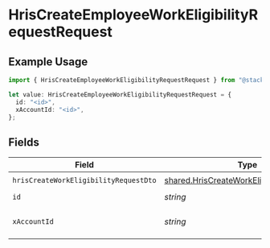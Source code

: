 # HrisCreateEmployeeWorkEligibilityRequestRequest

## Example Usage

```typescript
import { HrisCreateEmployeeWorkEligibilityRequestRequest } from "@stackone/stackone-client-ts/sdk/models/operations";

let value: HrisCreateEmployeeWorkEligibilityRequestRequest = {
  id: "<id>",
  xAccountId: "<id>",
};
```

## Fields

| Field                                                                                                           | Type                                                                                                            | Required                                                                                                        | Description                                                                                                     |
| --------------------------------------------------------------------------------------------------------------- | --------------------------------------------------------------------------------------------------------------- | --------------------------------------------------------------------------------------------------------------- | --------------------------------------------------------------------------------------------------------------- |
| `hrisCreateWorkEligibilityRequestDto`                                                                           | [shared.HrisCreateWorkEligibilityRequestDto](../../../sdk/models/shared/hriscreateworkeligibilityrequestdto.md) | :heavy_check_mark:                                                                                              | N/A                                                                                                             |
| `id`                                                                                                            | *string*                                                                                                        | :heavy_check_mark:                                                                                              | N/A                                                                                                             |
| `xAccountId`                                                                                                    | *string*                                                                                                        | :heavy_check_mark:                                                                                              | The account identifier                                                                                          |